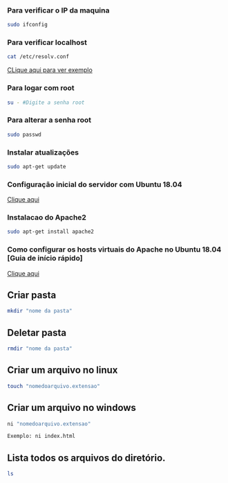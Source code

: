 ### Para verificar o IP da maquina
````sh
sudo ifconfig
````
### Para verificar localhost

````sh
cat /etc/resolv.conf
````
<a href="https://user-images.githubusercontent.com/101457472/202924674-8af2c03e-1480-4579-8ca5-470d00e78521.png">CLique aqui para ver exemplo</a>

### Para logar com root
````sh
su - #Digite a senha root
````

### Para alterar a senha root
````sh
sudo passwd
````
### Instalar atualizações
````sh
sudo apt-get update
````

### Configuração inicial do servidor com Ubuntu 18.04

<a href="https://www.digitalocean.com/community/tutorials/configuracao-inicial-de-servidor-com-ubuntu-18-04-pt" target="_blank">Clique aqui</a>

### Instalacao do Apache2

````sh
sudo apt-get install apache2
````

### Como configurar os hosts virtuais do Apache no Ubuntu 18.04 [Guia de início rápido]

<a href="https://www.digitalocean.com/community/tutorials/how-to-set-up-apache-virtual-hosts-on-ubuntu-18-04-quickstart-pt" target="_blank">Clique aqui</a>

## Criar pasta

````sh
mkdir "nome da pasta"
````
## Deletar pasta
````sh
rmdir "nome da pasta"
````

## Criar um arquivo no linux
````sh
touch "nomedoarquivo.extensao"
````

## Criar um arquivo no windows
````sh
ni "nomedoarquivo.extensao"

````
````sh
Exemplo: ni index.html
````
## Lista todos os arquivos do diretório.

````sh
ls
````


